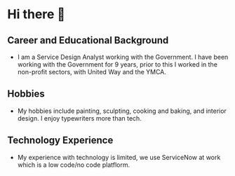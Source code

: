 # Hi there 👋

## Career and Educational Background 
 - I am a Service Design Analyst working with the Government. I have been working with the Government for 9 years, prior to this I worked in the non-profit sectors, with United Way and the YMCA.
## Hobbies 
 - My hobbies include painting, sculpting, cooking and baking, and interior design. I enjoy typewriters more than tech. 
## Technology Experience 
 - My experience with technology is limited, we use ServiceNow at work which is a low code/no code platflorm. 
